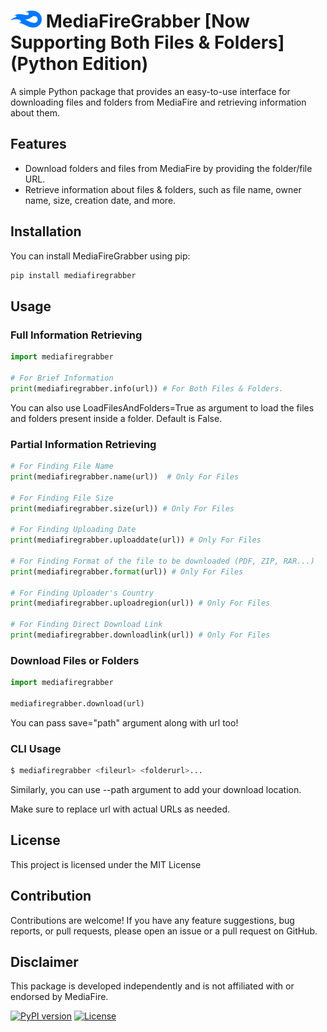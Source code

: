 # <img src="assets/logo.png" alt="Mediafire logo" width="50"> MediaFireGrabber [Now Supporting Both Files & Folders] (Python Edition)
A simple Python package that provides an easy-to-use interface for downloading files and folders from MediaFire and retrieving information about them.

## Features

- Download folders and files from MediaFire by providing the folder/file URL.
- Retrieve information about files & folders, such as file name, owner name, size, creation date, and more.

## Installation

You can install MediaFireGrabber using pip:

```bash
pip install mediafiregrabber
```

## Usage

### Full Information Retrieving

```python
import mediafiregrabber

# For Brief Information
print(mediafiregrabber.info(url)) # For Both Files & Folders. 
```

You can also use LoadFilesAndFolders=True as argument to load the files and folders present inside a folder. Default is False.

### Partial Information Retrieving

```python
# For Finding File Name
print(mediafiregrabber.name(url))  # Only For Files

# For Finding File Size
print(mediafiregrabber.size(url)) # Only For Files

# For Finding Uploading Date
print(mediafiregrabber.uploaddate(url)) # Only For Files

# For Finding Format of the file to be downloaded (PDF, ZIP, RAR...)
print(mediafiregrabber.format(url)) # Only For Files

# For Finding Uploader's Country
print(mediafiregrabber.uploadregion(url)) # Only For Files

# For Finding Direct Download Link
print(mediafiregrabber.downloadlink(url)) # Only For Files
```

### Download Files or Folders
```python
import mediafiregrabber

mediafiregrabber.download(url)
```

You can pass save="path" argument along with url too!

### CLI Usage
```bash
$ mediafiregrabber <fileurl> <folderurl>...
```
Similarly, you can use --path argument to add your download location.

Make sure to replace url with actual URLs as needed.

## License
This project is licensed under the MIT License

## Contribution
Contributions are welcome! If you have any feature suggestions, bug reports, or pull requests, please open an issue or a pull request on GitHub.

## Disclaimer
This package is developed independently and is not affiliated with or endorsed by MediaFire.

[![PyPI version](https://badge.fury.io/py/mediafiregrabber.svg)](https://pypi.org/project/mediafiregrabber/) [![License](https://img.shields.io/badge/License-MIT-blue.svg)](https://opensource.org/licenses/MIT)

